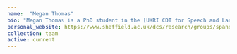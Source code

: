 ```yaml
---
name:  "Megan Thomas"
bio: "Megan Thomas is a PhD student in the [UKRI CDT for Speech and Language Technologies and their Applications](https://slt-cdt.ac.uk/) project. Her research is on \""Conversation-Based Virtual Interventions for the Monitoring and Self-Management of Mental Health Conditions\"". I co-supervise her with [Panos Georgiou](https://scholar.google.co.uk/citations?user=RKt2sFIAAAAJ&hl=en&oi=ao)".
personal_website: https://www.sheffield.ac.uk/dcs/research/groups/spandh
collection: team
active: current
---
```

